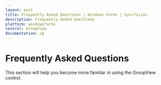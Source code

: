 ```yaml
---
layout: post
title: Frequently Asked Questions | Windows Forms | Syncfusion
description: Frequently Asked Questions
platform: windowsforms
control: GroupView
documentation: ug
---
```

# Frequently Asked Questions

This section will help you become more familiar in using the GroupView control.